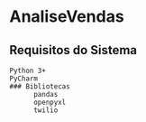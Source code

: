 # AnaliseVendas

## Requisitos do Sistema

    Python 3+
    PyCharm
    ### Bibliotecas
          pandas
          openpyxl
          twilio
    

